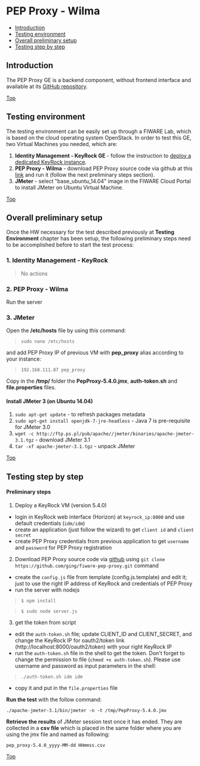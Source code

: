 # PEP Proxy - Wilma #

* [Introduction](#introduction)
* [Testing environment](#testing-environment)
* [Overall preliminary setup](#overall-preliminary-setup)
* [Testing step by step](#testing-step-by-step)


## Introduction ##

The PEP Proxy GE is a backend component, without frontend interface and available at its [GitHub repository](https://github.com/ging/fiware-pep-proxy). 

[Top](#pep-proxy---wilma)

## Testing environment ##

The testing environment can be easily set up through a FIWARE Lab, which is based on the cloud operating system OpenStack. 
In order to test this GE, two Virtual Machines you needed, which are: 

1. **Identity Management - KeyRock GE** - follow the instruction to [deploy a dedicated KeyRock instance](https://catalogue.fiware.org/enablers/identity-management-keyrock/creating-instances). 
2. **PEP Proxy - Wilma** - download PEP Proxy source code via github at this [link](https://github.com/ging/fiware-pep-proxy.git) and run it (follow the next preliminary steps section).
3. **JMeter** - select "base_ubuntu_14.04" image in the FIWARE Cloud Portal to install JMeter on Ubuntu Virtual Machine.

[Top](#pep-proxy---wilma)

## Overall preliminary setup ##

Once the HW necessary for the test described previously at **Testing Environment** chapter has been setup, the following preliminary steps need to be accomplished before to start the test process:

### 1. Identity Management - KeyRock ###

> No actions

### 2. PEP Proxy - Wilma ###

Run the server


### 3. JMeter ###

Open the **/etc/hosts** file by using this command:

> `sudo nano /etc/hosts` 

and add PEP Proxy IP of previous VM with **pep_proxy** alias according to your instance: 

> `192.168.111.87 pep_proxy`


Copy in the **/tmp/** folder the **PepProxy-5.4.0.jmx**, **auth-token.sh** and **file.properties** files.


#### Install JMeter 3 (on Ubuntu 14.04) ####

1. `sudo apt-get update` - to refresh packages metadata
2. `sudo apt-get install openjdk-7-jre-headless` - Java 7 is pre-requisite for JMeter 3.0
3. `wget -c http://ftp.ps.pl/pub/apache//jmeter/binaries/apache-jmeter-3.1.tgz` - download JMeter 3.1
4. `tar -xf apache-jmeter-3.1.tgz` - unpack JMeter

[Top](#pep-proxy---wilma)

## Testing step by step ##

#### Preliminary steps ####
1. Deploy a KeyRock VM (version 5.4.0)
* login in KeyRock web interface (Horizon) at `keyrock_ip:8000` and use default credentials (`idm/idm`) 
* create an application (just follow the wizard) to get `client id` and `client secret`
* create PEP Proxy credentials from previous application to get `username` and `password` for PEP Proxy registration
2. Download PEP Proxy source code via [github](https://github.com/ging/fiware-pep-proxy.git) using `git clone https://github.com/ging/fiware-pep-proxy.git` command
* create the `config.js` file from template (config.js.template) and edit it; just to use the right IP address of KeyRock and credentials of PEP Proxy
* run the server with nodejs
> `$ npm install`

> `$ sudo node server.js`

3. get the token from script
* edit the `auth-token.sh` file; update CLIENT_ID and CLIENT_SECRET, and change the KeyRock IP for oauth2/token link  (http://localhost:8000/oauth2/token) with your right KeyRock IP   
* run the `auth-token.sh` file in the shell to get the token. Don't forget to change the permission to file (`chmod +x auth-token.sh`). Please use username and password as input parameters in the shell: 
> `./auth-token.sh idm idm`
* copy it and put in the `file.properties` file 

**Run the test** with the follow command: 

`./apache-jmeter-3.1/bin/jmeter -n -t /tmp/PepProxy-5.4.0.jmx`

**Retrieve the results** of JMeter session test once it has ended. They are collected in a **csv file** which is placed in the same folder where you are using the jmx file and named as following: 

`pep_proxy-5.4.0_yyyy-MM-dd HHmmss.csv`

[Top](#pep-proxy---wilma)